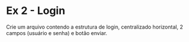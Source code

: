 # Ex 2 - Login 

Crie um arquivo contendo a estrutura de login, centralizado horizontal, 2 campos (usuário e senha) e botão enviar.